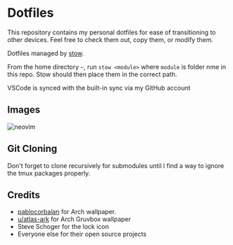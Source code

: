 # Dotfiles

This repository contains my personal dotfiles for ease of transitioning to
other devices. Feel free to check them out, copy them, or modify them.

Dotfiles managed by [stow](https://www.gnu.org/software/stow).

From the home directory `~`, run `stow <module>` where `module` is  folder nme in this repo. Stow should then place them in the correct path. 

VSCode is synced with the built-in sync via my GitHub account

## Images

![neovim](./images/neovim.png)

## Git Cloning

Don't forget to clone recursively for submodules until I find a way to ignore the tmux packages properly.

## Credits

- [pablocorbalan](https://github.com/pablocorbalann/arch-minimal-wallpapers) for Arch wallpaper.
- [u/atlas-ark](https://www.reddit.com/r/wallpaper/comments/ll1gov/arch_gruvbox_wallpaper_v2_dark_light_3840x2160/) for Arch Gruvbox wallpaper 
- Steve Schoger for the lock icon
- Everyone else for their open source projects
